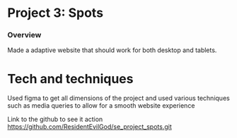 # Project 3: Spots

### Overview

Made a adaptive website that should work for both desktop and tablets.

# Tech and techniques

Used figma to get all dimensions of the project and used various techniques such as media queries to allow for a smooth website experience

Link to the github to see it action
https://github.com/ResidentEvilGod/se_project_spots.git
